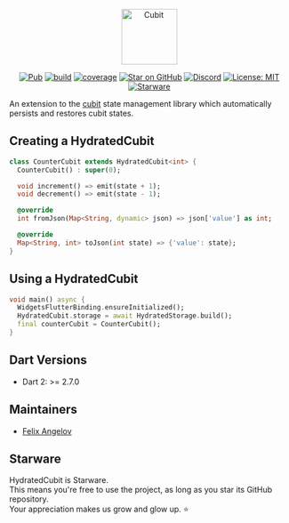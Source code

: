 <p align="center"><img src="https://raw.githubusercontent.com/felangel/cubit/master/assets/hydrated_cubit_full.png" height="100" alt="Cubit"></p>

<p align="center">
<a href="https://pub.dev/packages/hydrated_cubit"><img src="https://img.shields.io/pub/v/hydrated_cubit.svg" alt="Pub"></a>
<a href="https://github.com/felangel/cubit/actions"><img src="https://github.com/felangel/cubit/workflows/build/badge.svg" alt="build"></a>
<a href="https://github.com/felangel/cubit/actions"><img src="https://raw.githubusercontent.com/felangel/cubit/master/packages/cubit/coverage_badge.svg" alt="coverage"></a>
<a href="https://github.com/felangel/cubit"><img src="https://img.shields.io/github/stars/felangel/cubit.svg?style=flat&logo=github&colorB=deeppink&label=stars" alt="Star on GitHub"></a>
<a href="https://discord.gg/Hc5KD3g"><img src="https://img.shields.io/discord/649708778631200778.svg?logo=discord&color=blue" alt="Discord"></a>
<a href="https://opensource.org/licenses/MIT"><img src="https://img.shields.io/badge/license-MIT-purple.svg" alt="License: MIT"></a>
<a href="https://github.com/zepfietje/starware"><img src="https://img.shields.io/badge/Starware-%E2%AD%90-black?labelColor=%23f9b00d" alt="Starware"></a>
</p>

An extension to the [cubit](https://pub.dev/packages/cubit) state management library which automatically persists and restores cubit states.

## Creating a HydratedCubit

```dart
class CounterCubit extends HydratedCubit<int> {
  CounterCubit() : super(0);

  void increment() => emit(state + 1);
  void decrement() => emit(state - 1);

  @override
  int fromJson(Map<String, dynamic> json) => json['value'] as int;

  @override
  Map<String, int> toJson(int state) => {'value': state};
}
```

## Using a HydratedCubit

```dart
void main() async {
  WidgetsFlutterBinding.ensureInitialized();
  HydratedCubit.storage = await HydratedStorage.build();
  final counterCubit = CounterCubit();
}
```

## Dart Versions

- Dart 2: >= 2.7.0

## Maintainers

- [Felix Angelov](https://github.com/felangel)

## Starware

HydratedCubit is Starware.  
This means you're free to use the project, as long as you star its GitHub repository.  
Your appreciation makes us grow and glow up. ⭐
